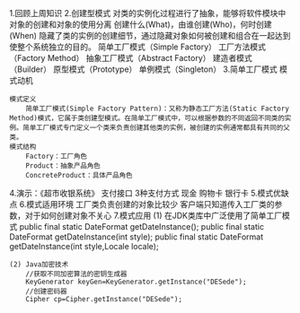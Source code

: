 1.回顾上周知识
2.创建型模式
	对类的实例化过程进行了抽象，能够将软件模块中对象的创建和对象的使用分离
	创建什么(What)，由谁创建(Who)，何时创建(When)
	隐藏了类的实例的创建细节，通过隐藏对象如何被创建和组合在一起达到使整个系统独立的目的。
	简单工厂模式（Simple Factory） 
	工厂方法模式（Factory Method） 
	抽象工厂模式（Abstract Factory） 
	建造者模式（Builder）
	原型模式（Prototype） 
	单例模式（Singleton）
3.简单工厂模式
	模式动机
		
	模式定义
		简单工厂模式(Simple Factory Pattern)：又称为静态工厂方法(Static Factory Method)模式，它属于类创建型模式。在简单工厂模式中，可以根据参数的不同返回不同类的实例。简单工厂模式专门定义一个类来负责创建其他类的实例，被创建的实例通常都具有共同的父类。
	模式结构
		Factory：工厂角色
		Product：抽象产品角色
		ConcreteProduct：具体产品角色
4.演示：《超市收银系统》
	支付接口 3种支付方式 现金 购物卡 银行卡
5.模式优缺点
6.模式适用环境
	工厂类负责创建的对象比较少
	客户端只知道传入工厂类的参数，对于如何创建对象不关心
7.模式应用
	(1) 在JDK类库中广泛使用了简单工厂模式
		public final static DateFormat getDateInstance();
		public final static DateFormat getDateInstance(int style);
		public final static DateFormat getDateInstance(int style,Locale locale);

	(2) Java加密技术
		//获取不同加密算法的密钥生成器
		KeyGenerator keyGen=KeyGenerator.getInstance("DESede");
		//创建密码器
		Cipher cp=Cipher.getInstance("DESede");



